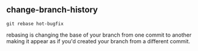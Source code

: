 ## **change-branch-history**

`git rebase hot-bugfix`

rebasing is changing the base of your branch from one commit to another making it appear as if you'd created your branch from a different commit.

